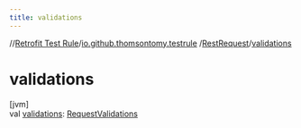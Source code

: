```yaml
---
title: validations
---
```

//[Retrofit Test Rule](../../../index.html)/[io.github.thomsontomy.testrule](../index.html)
/[RestRequest](index.html)/[validations](validations.html)

# validations

[jvm]\
val [validations](validations.html): [RequestValidations](../-request-validations/index.html)




